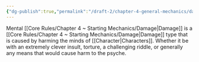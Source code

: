 ```yaml
---
{"dg-publish":true,"permalink":"/draft-2/chapter-4-general-mechanics/damage-types/mental/"}
---
```


Mental [[Core Rules/Chapter 4 ~ Starting Mechanics/Damage\|Damage]] is a [[Core Rules/Chapter 4 ~ Starting Mechanics/Damage\|Damage]] type that is caused by harming the minds of [[Character\|Characters]]. Whether it be with an extremely clever insult, torture, a challenging riddle, or generally any means that would cause harm to the psyche.